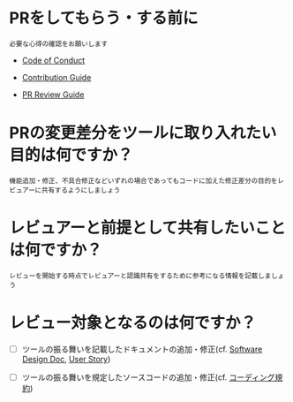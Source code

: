# PRをしてもらう・する前に

```
必要な心得の確認をお願いします
```

- [Code of Conduct]()

- [Contribution Guide]()

- [PR Review Guide]()

# PRの変更差分をツールに取り入れたい目的は何ですか？

```
機能追加・修正、不具合修正などいずれの場合であってもコードに加えた修正差分の目的をレビュアーに共有するようにしましょう
```

# レビュアーと前提として共有したいことは何ですか？

```
レビューを開始する時点でレビュアーと認識共有をするために参考になる情報を記載しましょう
```


# レビュー対象となるのは何ですか？

- [ ] ツールの振る舞いを記載したドキュメントの追加・修正(cf. [Software Design Doc](), [User Story]())

- [ ] ツールの振る舞いを規定したソースコードの追加・修正(cf. [コーディング規約]())
